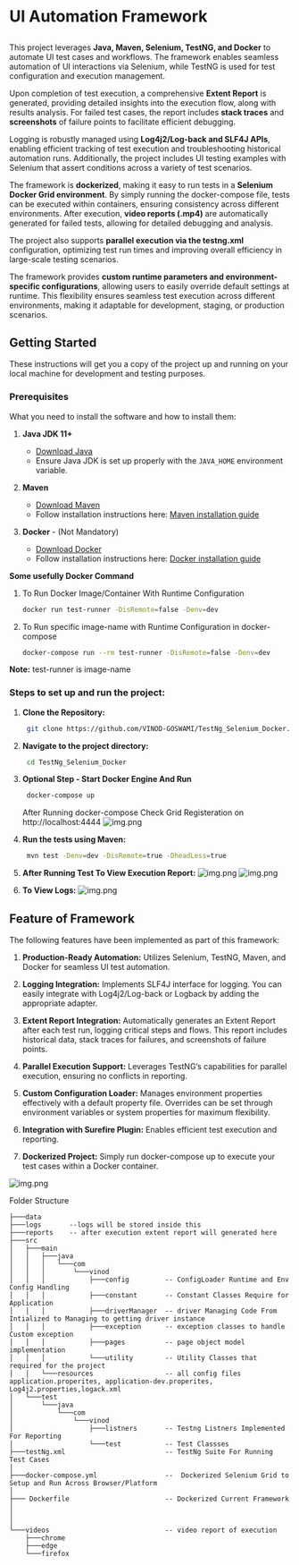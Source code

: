 # UI Automation Framework

##
This project leverages **Java, Maven, Selenium, TestNG, and Docker** to automate UI test cases and workflows. The framework enables seamless automation of UI interactions via Selenium, while TestNG is used for test configuration and execution management.

Upon completion of test execution, a comprehensive **Extent Report** is generated, providing detailed insights into the execution flow, along with results analysis. For failed test cases, the report includes **stack traces** and **screenshots** of failure points to facilitate efficient debugging.

Logging is robustly managed using **Log4j2/Log-back and SLF4J APIs**, enabling efficient tracking of test execution and troubleshooting historical automation runs. Additionally, the project includes UI testing examples with Selenium that assert conditions across a variety of test scenarios.

The framework is **dockerized**, making it easy to run tests in a **Selenium Docker Grid environment**. By simply running the docker-compose file, tests can be executed within containers, ensuring consistency across different environments. After execution, **video reports (.mp4)** are automatically generated for failed tests, allowing for detailed debugging and analysis.

The project also supports **parallel execution via the testng.xml** configuration, optimizing test run times and improving overall efficiency in large-scale testing scenarios.

The framework provides **custom runtime parameters and environment-specific configurations**, allowing users to easily override default settings at runtime. This flexibility ensures seamless test execution across different environments, making it adaptable for development, staging, or production scenarios.

## Getting Started

These instructions will get you a copy of the project up and running on your local machine for development and testing purposes.

### Prerequisites

What you need to install the software and how to install them:

1. **Java JDK 11+**
    - [Download Java](https://www.oracle.com/java/technologies/javase-jdk11-downloads.html)
    - Ensure Java JDK is set up properly with the `JAVA_HOME` environment variable.

2. **Maven**
    - [Download Maven](https://maven.apache.org/download.cgi)
    - Follow installation instructions here: [Maven installation guide](https://maven.apache.org/install.html)

3. **Docker** - (Not Mandatory)
    - [Download Docker](https://docs.docker.com/get-started/get-docker/)
    - Follow installation instructions here: [Docker installation guide](https://docs.docker.com/engine/install/)

**Some usefully Docker Command**

1. To Run Docker Image/Container With Runtime Configuration
   ```bash
   docker run test-runner -DisRemote=false -Denv=dev
   ```

2. To Run specific image-name with Runtime Configuration in docker-compose 
   ```bash
   docker-compose run --rm test-runner -DisRemote=false -Denv=dev
   ```
**Note:** test-runner is image-name


### Steps to set up and run the project:

1. **Clone the Repository:**
   ```bash
    git clone https://github.com/VINOD-GOSWAMI/TestNg_Selenium_Docker.git
   ```
2. **Navigate to the project directory:**
   ```bash
    cd TestNg_Selenium_Docker
   ```
   
3. **Optional Step - Start Docker Engine And Run**
   ```bash
    docker-compose up
   ```
   After Running docker-compose Check Grid Registeration
    on http://localhost:4444
   ![img.png](data/GridRegister.png)
   
4. **Run the tests using Maven:**
   ```bash
    mvn test -Denv=dev -DisRemote=true -DheadLess=true
   ```

5. **After Running Test To View Execution Report:**
   ![img.png](data/AllExecutionPassReport.png)
   ![img.png](data/ScreenshotInReportAndStackTraces.png)

6. **To View Logs:**
   ![img.png](data/ReportingAndLogFile.png)



## Feature of Framework
The following features have been implemented as part of this framework:

1. **Production-Ready Automation:** Utilizes Selenium, TestNG, Maven, and Docker for seamless UI test automation.

2. **Logging Integration:** Implements SLF4J interface for logging. You can easily integrate with Log4j2/Log-back or Logback by adding the appropriate adapter.

3. **Extent Report Integration:** Automatically generates an Extent Report after each test run, logging critical steps and flows. This report includes historical data, stack traces for failures, and screenshots of failure points.

4. **Parallel Execution Support:** Leverages TestNG’s capabilities for parallel execution, ensuring no conflicts in reporting.

5. **Custom Configuration Loader:** Manages environment properties effectively with a default property file. Overrides can be set through environment variables or system properties for maximum flexibility.

6. **Integration with Surefire Plugin:** Enables efficient test execution and reporting.

7. **Dockerized Project:** Simply run docker-compose up to execute your test cases within a Docker container.


![img.png](data/GridRegister.png)


Folder Structure
```tree
├───data
├───logs       --logs will be stored inside this
├───reports    -- after execution extent report will generated here 
├───src
│   ├───main
│   │   ├───java
│   │   │   └───com
│   │   │       └───vinod
│   │   │           ├───config         -- ConfigLoader Runtime and Env Config Handling
│   │   │           ├───constant       -- Constant Classes Require for Application
│   │   │           ├───driverManager  -- driver Managing Code From Intialized to Managing to getting driver instance
│   │   │           ├───exception      -- exception classes to handle Custom exception
│   │   │           ├───pages          -- page object model implementation
│   │   │           └───utility        -- Utility Classes that required for the project
│   │   └───resources                  -- all config files application.properites, application-dev.properites, Log4j2.properties,logack.xml
│   └───test
│       └───java
│           └───com
│               └───vinod
│                   ├───listners       -- Testng Listners Implemented For Reporting
│                   └───test           -- Test Classses
├───testNg.xml                         -- TestNg Suite For Running Test Cases
│
├───docker-compose.yml                 --  Dockerized Selenium Grid to Setup and Run Across Browser/Platform
│
├─── Dockerfile                        -- Dockerized Current Framework
│
│
│
└───videos                             -- video report of execution
    ├───chrome
    ├───edge
    └───firefox
```


   




